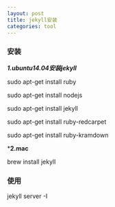 ```yaml
---
layout: post
title: jekyll安装
categories: tool
---
```


### 安装

***1.ubuntu14.04安装jekyll***

sudo apt-get install ruby

sudo apt-get install nodejs

sudo apt-get install jekyll

sudo apt-get install ruby-redcarpet

sudo apt-get install ruby-kramdown

***2.mac**

brew install jekyll

### 使用

jekyll server -I

